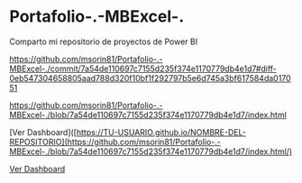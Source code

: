 # Portafolio-.-MBExcel-.

Comparto mi repositorio de proyectos de Power BI

https://github.com/msorin81/Portafolio-.-MBExcel-./commit/7a54de110697c7155d235f374e1170779db4e1d7#diff-0eb547304658805aad788d320f10bf1f292797b5e6d745a3bf617584da017051

https://github.com/msorin81/Portafolio-.-MBExcel-./blob/7a54de110697c7155d235f374e1170779db4e1d7/index.html

[Ver Dashboard]([https://TU-USUARIO.github.io/NOMBRE-DEL-REPOSITORIO](https://github.com/msorin81/Portafolio-.-MBExcel-./blob/7a54de110697c7155d235f374e1170779db4e1d7/index.html/)

[Ver Dashboard](https://msorin81.github.io/Portafolio-.-MBExcel-./)

